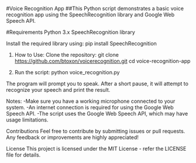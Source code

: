 #Voice Recognition App
##This Python script demonstrates a basic voice recognition app using the SpeechRecognition library and Google Web Speech API.

#Requirements
Python 3.x
SpeechRecognition library

Install the required library using:
pip install SpeechRecognition

1. How to Use:
Clone the repository:
git clone https://github.com/btoxon/voicerecognition.git
cd voice-recognition-app

2. Run the script:
python voice_recognition.py

The program will prompt you to speak. After a short pause, it will attempt to recognize your speech and print the result.

Notes:
-Make sure you have a working microphone connected to your system.
-An internet connection is required for using the Google Web Speech API.
-The script uses the Google Web Speech API, which may have usage limitations.

Contributions
Feel free to contribute by submitting issues or pull requests. Any feedback or improvements are highly appreciated!

License
This project is licensed under the MIT License - refer the LICENSE file for details.



